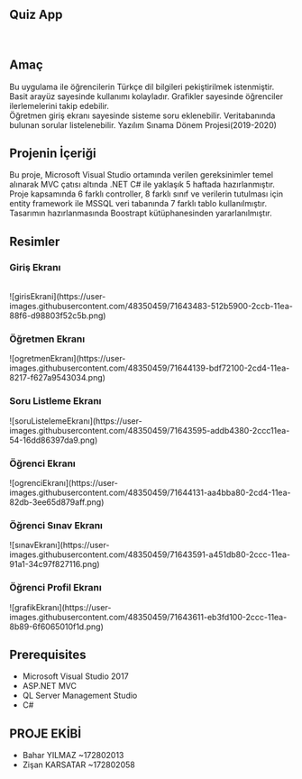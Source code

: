 <h2><b>Quiz App</b></h2><br>

## Amaç
Bu uygulama ile öğrencilerin Türkçe dil bilgileri pekiştirilmek istenmiştir. Basit arayüz sayesinde kullanımı kolayladır. Grafikler sayesinde öğrenciler ilerlemelerini takip edebilir.  </br>
Öğretmen giriş ekranı sayesinde sisteme soru eklenebilir. Veritabanında bulunan sorular listelenebilir.
Yazılım Sınama Dönem Projesi(2019-2020)

## Projenin İçeriği
   Bu proje, Microsoft Visual Studio ortamında verilen gereksinimler temel alınarak MVC çatısı altında .NET C# ile yaklaşık 5 haftada      hazırlanmıştır. Proje kapsamında 6 farklı controller, 8 farklı sınıf ve verilerin tutulması için entity framework ile MSSQL veri tabanında 7 farklı tablo kullanılmıştır. Tasarımın hazırlanmasında Boostrapt kütüphanesinden yararlanılmıştır.   

## Resimler
<h3>Giriş Ekranı</h3> <br>
 ![girisEkrani](https://user-images.githubusercontent.com/48350459/71643483-512b5900-2ccb-11ea-88f6-d98803f52c5b.png)

<h3>Öğretmen Ekranı</h3>
 ![ogretmenEkranı](https://user-images.githubusercontent.com/48350459/71644139-bdf72100-2cd4-11ea-8217-f627a9543034.png)

<h3>Soru Listleme Ekranı</h3>
 ![soruListelemeEkranı](https://user-images.githubusercontent.com/48350459/71643595-addb4380-2ccc11ea-54-16dd86397da9.png)

<h3>Öğrenci Ekranı</h3>
 ![ogrenciEkranı](https://user-images.githubusercontent.com/48350459/71644131-aa4bba80-2cd4-11ea-82db-3ee65d879aff.png)

<h3>Öğrenci Sınav Ekranı</h3>
 ![sınavEkranı](https://user-images.githubusercontent.com/48350459/71643591-a451db80-2ccc-11ea-91a1-34c97f827116.png) 

<h3>Öğrenci Profil Ekranı</h3>
 ![grafikEkranı](https://user-images.githubusercontent.com/48350459/71643611-eb3fd100-2ccc-11ea-8b89-6f6065010f1d.png)
  
## Prerequisites
* Microsoft Visual Studio 2017
* ASP.NET MVC
* QL Server Management Studio
* C#

   
## PROJE EKİBİ 
- Bahar YILMAZ ~172802013
- Zişan KARSATAR ~172802058

